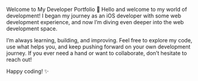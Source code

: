 Welcome to My Developer Portfolio 🚀
Hello and welcome to my world of development! I began my journey as an iOS developer with some web development experience, and now I’m diving even deeper into the web development space.

I’m always learning, building, and improving. Feel free to explore my code, use what helps you, and keep pushing forward on your own development journey. If you ever need a hand or want to collaborate, don’t hesitate to reach out!

Happy coding! ✨

